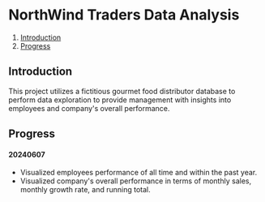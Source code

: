 # NorthWind Traders Data Analysis
1. [Introduction](#introduction)
2. [Progress](#progress)

## Introduction
This project utilizes a fictitious gourmet food distributor database to perform data exploration to provide management with insights into employees and company's overall performance.

## Progress
#### 20240607
* Visualized employees performance of all time and within the past year.
* Visualized company's overall performance in terms of monthly sales, monthly growth rate, and running total.
